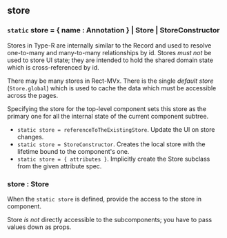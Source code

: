 ## store
### `static` store = { name : Annotation } | Store | StoreConstructor

Stores in Type-R are internally similar to the Record and used to resolve one-to-many and many-to-many relationships by id.
Stores *must not* be used to store UI state; they are intended to hold the shared domain state which is cross-referenced by id.

There may be many stores in Rect-MVx. There is the single _default store_ (`Store.global`) which is used to cache the data which must be accessible across the pages.

Specifying the store for the top-level component sets this store as the primary one for all the internal state of the current component subtree.

- `static store = referenceToTheExistingStore`. Update the UI on store changes.
- `static store = StoreConstructor`. Creates the local store with the lifetime bound to the component's one.
- `static store = { attributes }`. Implicitly create the Store subclass from the given attribute spec.

### store : Store

When the `static store` is defined, provide the access to the store in component.

Store *is not* directly accessible to the subcomponents; you have to pass values down as props.
